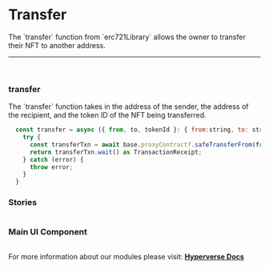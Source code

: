 # Transfer

<p> The `transfer` function from `erc721Library` allows the owner to transfer their NFT to another address. </p>

---

<br>

### transfer

<p> The `transfer` function takes in the address of the sender, the address of the recipient, and the token ID of the NFT being transferred. </p>

```jsx
  const transfer = async ({ from, to, tokenId }: { from:string, to: string; tokenId: number }) => {
    try {
      const transferTxn = await base.proxyContract?.safeTransferFrom(from, to, tokenId);
      return transferTxn.wait() as TransactionReceipt;
    } catch (error) {
      throw error;
    }
  }
```

### Stories

```jsx

```

### Main UI Component

```jsx

```

For more information about our modules please visit: [**Hyperverse Docs**](docs.hyperverse.dev)

